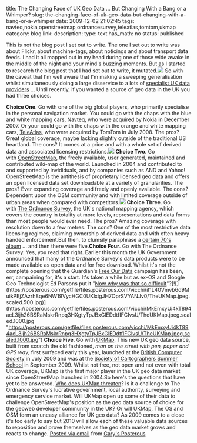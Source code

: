title: The Changing Face of UK Geo Data ... But Changing With a Bang or a Whimper? 
slug: the-changing-face-of-uk-geo-data-but-changing-with-a-bang-or-a-whimper
date: 2009-12-02 21:02:45
tags: navteq,nokia,openstreetmap,ordnancesurvey,teleatlas,tomtom,ukmap
category: blog
link: 
description: 
type: text
has_math: no
status: published

This is not the blog post I set out to write. The one I set out to write was about Flickr, about machine-tags, about noticings and about transport data feeds. I had it all mapped out in my head during one of those wide awake in the middle of the night and your mind's buzzing moments. But as I started to research the blog post that I had set out to write, it mutated.![](https://posterous.com/getfile/files.posterous.com/vicchi/X1OKuC4s5Ez1JiTJhTWkcg5TonNbn9fu660gHLMZcAVdDLhLixGxIMiK09zj/129041463280066990.jpg) So with the caveat that I'm well aware that I'm making a sweeping generalisation whilst simultaneously doing a large disservice to a lots of [specialist UK data providers](https://www.gogeo.ac.uk/gogeo-java/resources.htm?cat=25&orcat=&newscat=&archive=0 "https://www.gogeo.ac.uk/gogeo-java/resources.htm?cat=25&orcat=&newscat=&archive=0") ... Until recently, if you wanted a source of geo data in the UK you had three choices.

<!-- TEASER_END -->

**Choice One**. Go with one of the big global players, who primarily specialise in the personal navigation market. You could go with the chaps with the blue and white mapping cars, [Navteq](https://www.navteq.com/ "https://www.navteq.com/"), who were acquired by Nokia in December 2007. Or your could go with the chaps with the orange and white mapping cars, [TeleAtlas](https://www.teleatlas.com/ "https://www.teleatlas.com/"), who were acquired by TomTom in July 2008. The pros? Great global coverage, maybe lacking slightly outside of the traditional US heartland. The cons? It comes at a price and with a whole set of derived data and associated licensing restrictions.[![](https://posterous.com/getfile/files.posterous.com/vicchi/ecQsOlFSwHrotNr3ezXVV4xYZmhdXcEbCJGPJlB652o8GbWnNqAwdORfw3LW/OpenStreetMap.jpeg.scaled.500.jpg)](https://posterous.com/getfile/files.posterous.com/vicchi/2sgot0qrdJGgP8DLyH6wNP7alilLvJMFYIzmQgQoZwXC6uPS8X0UwCbiG21O/OpenStreetMap.jpeg.scaled.1000.jpg "https://posterous.com/getfile/files.posterous.com/vicchi/2sgot0qrdJGgP8DLyH6wNP7alilLvJMFYIzmQgQoZwXC6uPS8X0UwCbiG21O/OpenStreetMap.jpeg.scaled.1000.jpg") **Choice Two**. Go with [OpenStreetMap](https://www.openstreetmap.org/ "https://www.openstreetmap.org/"), the freely available, user generated, maintained and contributed wiki-map of the world. Launched in 2004 and contributed to and supported by invididuals, and by companies such as AND and Yahoo! OpenStreetMap is the antithesis of proprietary licensed geo data and offers an open licensed data set downloadable at a variety of granularities. The pros? Ever expanding coverage and freely and openly available. The cons? Dependent upon the OSM community and with limited coverage outside of urban areas when compared with competitors.[![](https://posterous.com/getfile/files.posterous.com/vicchi/oA8amS9KOblrZMWrSQ3zzGQ0wn8UauxR4A6EmYPdUbBMgFQj3QWZfcgTgsCf/OrdnanceSurvey.jpeg.scaled.500.jpg)](https://posterous.com/getfile/files.posterous.com/vicchi/oNzhCs6A6TBo4fIAhenNUlfTJ11yHkLu0WcUA5Vzo4bbq2SzOJtqUufmmixD/OrdnanceSurvey.jpeg.scaled.1000.jpg "https://posterous.com/getfile/files.posterous.com/vicchi/oNzhCs6A6TBo4fIAhenNUlfTJ11yHkLu0WcUA5Vzo4bbq2SzOJtqUufmmixD/OrdnanceSurvey.jpeg.scaled.1000.jpg") **Choice Three**. Go with [The Ordnance Survey](https://www.ordnancesurvey.co.uk/ "https://www.ordnancesurvey.co.uk/"), the UK's national mapping agency, which covers the country in totality at more levels, representations and data forms than most people would ever need. The pros? Amazing coverage with resolution down to a few metres. The cons? One of the most restrictive data licensing regimes, claiming ownership of derived data and with often heavy handed enforcement.But then, to clumsily paraphrase a [certain 70's album](https://en.wikipedia.org/wiki/...And_Then_There_Were_Three...#Overview "https://en.wikipedia.org/wiki/...And_Then_There_Were_Three...#Overview") ... and then there were five.**Choice Four**. Go with The Ordnance Survey. Yes, you read that right. Earlier this month the UK Government announced that many of the Ordnance Survey's data products were to be made available as open data and for free download. Whilst it's not the complete opening that the Guardian's [Free Our Data](https://www.freeourdata.org.uk/ "https://www.freeourdata.org.uk/") campaign has been, err, campaining for, it's a start. It's taken a while but as ex-OS and Google Geo Technologist Ed Parsons put it "[Now why was that so difficult](https://www.edparsons.com/2009/11/now-why-was-that-so-difficult/ "https://www.edparsons.com/2009/11/now-why-was-that-so-difficult/")"?[![](https://posterous.com/getfile/files.posterous.com/vicchi/it1L40Vmvb6d9MuikPEjZAzrh8qe6NW19VycHGC0UKlxigJH7OprSVYANJv0/TheUKMap.jpeg.scaled.500.jpg)](https://posterous.com/getfile/files.posterous.com/vicchi/MkEmxyUi4kT894acL3ijh26BSRaMskrRnpq3HXgtyTpJBxGlEDdtfIFCIvsU/TheUKMap.jpeg.scaled.1000.jpg "https://posterous.com/getfile/files.posterous.com/vicchi/MkEmxyUi4kT894acL3ijh26BSRaMskrRnpq3HXgtyTpJBxGlEDdtfIFCIvsU/TheUKMap.jpeg.scaled.1000.jpg") **Choice Five**. Go with [UKMap](https://www.theukmap.co.uk/ukmap/ "https://www.theukmap.co.uk/ukmap/"). This new UK geo data source, built from scratch the old fashioned, *man on the street with pen, paper and GPS way*, first surfaced early this year, launched at the [British Computer Society](https://www.bcs.org/server.php?show=conBlogPost.1498 "https://www.bcs.org/server.php?show=conBlogPost.1498") in July 2009 and was at the [Society of Cartographers Summer School](https://www.soc.org.uk/southampton09/ "https://www.soc.org.uk/southampton09/") in September 2009. Whilst not free, not open and not even with total UK coverage, UKMap is the first major player in the UK geo data market since OpenStreetMap launched in 2004.So here's the questions that have yet to be answered. [Who does UKMap threaten](https://www.guardian.co.uk/technology/2009/jun/17/free-data-ordnance-survey-maps/print "https://www.guardian.co.uk/technology/2009/jun/17/free-data-ordnance-survey-maps/print")? Is it a challenge to The Ordnance Survey's lucrative government, local authority, surveying and emergency service market. Will UKMap open up some of their data to challenge OpenStreetMap's position as the geo data source of choice for the geoweb developer community in the UK? Or will UKMap, The OS and OSM form an uneasy alliance for UK geo data? As 2009 comes to a close it's too early to say but 2010 will allow each of these valuable data sources to reposition and prove themselves as the geo data market grows and reacts to change.  [Posted via email](https://posterous.com "https://posterous.com") from [Gary's Posterous](https://vicchi.posterous.com/the-changing-face-of-uk-geo-data-but-changing "https://vicchi.posterous.com/the-changing-face-of-uk-geo-data-but-changing") 

 

